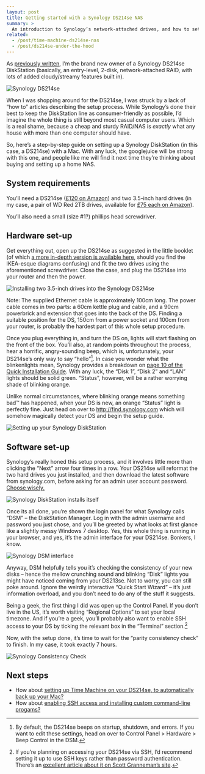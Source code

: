 ```yaml
---
layout: post
title: Getting started with a Synology DS214se NAS
summary: >
  An introduction to Synology’s network-attached drives, and how to set yours up with the minimum fuss.
related:
  - /post/time-machine-ds214se-nas
  - /post/ds214se-under-the-hood
---
```


As [previously written](/post/backup-your-shit), I’m the brand new owner of a Synology DS214se DiskStation (basically, an entry-level, 2-disk, network-attached RAID, with lots of added cloudy/streamy features built in).

![Synology DS214se](/media/ds214se.jpg)

When I was shopping around for the DS214se, I was struck by a lack of “how to” articles describing the setup process. While Synology’s done their best to keep the DiskStation line as consumer-friendly as possible, I’d imagine the whole thing is still beyond most casual computer users. Which is a real shame, because a cheap and sturdy RAID/NAS is *exactly* what any house with more than one computer should have.

So, here’s a step-by-step guide on setting up a Synology DiskStation (in this case, a DS214se) with a Mac. With any luck, the googlejuice will be strong with this one, and people like me will find it next time they’re thinking about buying and setting up a home NAS.

## System requirements

You’ll need a DS214se ([£120 on Amazon](http://www.amazon.co.uk/gp/product/B00FWURI8K/ref=as_li_qf_sp_asin_il_tl?ie=UTF8&camp=1634&creative=6738&creativeASIN=B00FWURI8K&linkCode=as2&tag=zarsblo05-21)) and two 3.5-inch hard drives (in my case, a pair of WD Red 2TB drives, available for [£75 each on Amazon](http://www.amazon.co.uk/gp/product/B008JJLZ7G/ref=as_li_qf_sp_asin_il_tl?ie=UTF8&camp=1634&creative=6738&creativeASIN=B008JJLZ7G&linkCode=as2&tag=zarsblo05-21)).

You’ll also need a small (size #1?) phillips head screwdriver.

## Hardware set-up

Get everything out, open up the DS214se as suggested in the little booklet (of which [a more in-depth version is available here](http://ukdl.synology.com/download/Document/QIG/DiskStation/14-year/DS214se/Syno_QIG_2bay2_enu.pdf), should you find the IKEA-esque diagrams confusing) and fit the two drives using the aforementioned screwdriver. Close the case, and plug the DS214se into your router and then the power.

![Installing two 3.5-inch drives into the Synology DS214se](/media/synology-install-hardware.jpg)

Note: The supplied Ethernet cable is approximately 100cm long. The power cable comes in two parts: a 60cm kettle plug and cable, and a 90cm powerbrick and extension that goes into the back of the DS. Finding a suitable position for the DS, 150cm from a power socket and 100cm from your router, is probably the hardest part of this whole setup procedure.

Once you plug everything in, and turn the DS on, lights will start flashing on the front of the box. You’ll also, at random points throughout the process, hear a horrific, angry-sounding beep, which is, unfortunately, your DS214se’s only way to say “hello”[^1]. In case you wonder what the blinkenlights mean, Synology provides a breakdown on [page 10 of the Quick Installation Guide](http://ukdl.synology.com/download/Document/QIG/DiskStation/14-year/DS214se/Syno_QIG_2bay2_enu.pdf). With any luck, the “Disk 1”, “Disk 2” and “LAN” lights should be solid green. “Status”, however, will be a rather worrying shade of blinking orange.

[^1]: By default, the DS214se beeps on startup, shutdown, and errors. If you want to edit these settings, head on over to Control Panel > Hardware > Beep Control in the DSM.

Unlike normal circumstances, where blinking orange means something bad™ has happened, when your DS is new, an orange “Status” light is perfectly fine. Just head on over to <http://find.synology.com> which will somehow magically detect your DS and begin the setup guide.

![Setting up your Synology DiskStation](/media/synology-setup-1.png)

## Software set-up

Synology’s really honed this setup process, and it involves little more than clicking the “Next” arrow four times in a row. Your DS214se will reformat the two hard drives you just installed, and then download the latest software from synology.com, before asking for an admin user account password. [Choose wisely.](http://www.quickmeme.com/img/26/26bd8dc6936cc028c5ef0997b3da88e3cac8106d070a64380477fd5df9d5e867.jpg)

![Synology DiskStation installs itself](/media/synology-setup-2.png)

Once its all done, you’re shown the login panel for what Synology calls “DSM” – the DiskStation Manager. Log in with the admin username and password you just chose, and you’ll be greeted by what looks at first glance like a slightly messy Windows 7 desktop. Yes, this whole thing is running in your browser, and yes, it’s the admin interface for your DS214se. Bonkers, I know.

![Synology DSM interface](/media/synology-dsm.png)

Anyway, DSM helpfully tells you it’s checking the consistency of your new disks – hence the mellow crunching sound and blinking “Disk” lights you might have noticed coming from your DS213se. Not to worry, you can still poke around. Ignore the weirdly interactive “Quick Start Wizard” – it’s just information overload, and you don’t need to do any of the stuff it suggests.

Being a geek, the first thing I did was open up the Control Panel. If you don’t live in the US, it’s worth visiting “Regional Options” to set your local timezone. And if you’re a geek, you’ll probably also want to enable SSH access to your DS by ticking the relevant box in the “Terminal” section.[^2]

[^2]: If you’re planning on accessing your DS214se via SSH, I’d recommend setting it up to use SSH keys rather than password authentication. There’s an [excellent article about it on Scott Granneman’s site](http://www.chainsawonatireswing.com/2012/01/15/ssh-into-your-synology-diskstation-with-ssh-keys/).

Now, with the setup done, it’s time to wait for the “parity consistency check” to finish. In my case, it took exactly 7 hours.

![Synology Consistency Check](/media/synology-consistency-check.png)

## Next steps

* How about [setting up Time Machine on your DS214se, to automatically back up your Mac?](/post/time-machine-ds214se-nas)
* How about [enabling SSH access and installing custom command-line progams?](/post/ds214se-under-the-hood)
